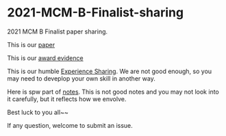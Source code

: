 # 2021-MCM-B-Finalist-sharing
2021 MCM B Finalist paper sharing.

This is our [paper](./2100059-paper.pdf)

This is our [award evidence](./2100059-award.pdf)

This is our humble [Experience Sharing](./2100059-Experience-Sharing.md). We are not good enough, so you may need to deveplop your own skill in another way.

Here is spw part of [notes](./spw_part). This is not good notes and you may not look into it carefully, but it reflects how we envolve.

Best luck to you all~~

If any question, welcome to submit an issue.
